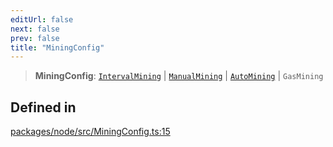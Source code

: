 ```yaml
---
editUrl: false
next: false
prev: false
title: "MiningConfig"
---
```


> **MiningConfig**: [`IntervalMining`](/reference/tevm/node/type-aliases/intervalmining/) \| [`ManualMining`](/reference/tevm/node/type-aliases/manualmining/) \| [`AutoMining`](/reference/tevm/node/type-aliases/automining/) \| `GasMining`

## Defined in

[packages/node/src/MiningConfig.ts:15](https://github.com/evmts/tevm-monorepo/blob/main/packages/node/src/MiningConfig.ts#L15)
